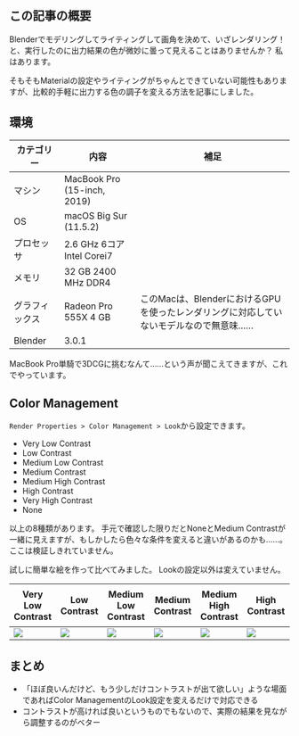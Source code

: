 <!--
title:   Blenderのレンダリングで色がしっかり出なかったらColor Managementをいじろう
tags:    Blender
id:      96333ac5fe4ac417e98e
private: false
-->
## この記事の概要

Blenderでモデリングしてライティングして画角を決めて、いざレンダリング！と、実行したのに出力結果の色が微妙に曇って見えることはありませんか？
私はあります。

そもそもMaterialの設定やライティングがちゃんとできていない可能性もありますが、比較的手軽に出力する色の調子を変える方法を記事にしました。

## 環境

| カテゴリー | 内容 | 補足 |
| --- | --- | --- |
| マシン | MacBook Pro (15-inch, 2019) |  |
| OS | macOS Big Sur (11.5.2) |  |
| プロセッサ | 2.6 GHz 6コアIntel Corei7 |  |
| メモリ | 32 GB 2400 MHz DDR4 |  |
| グラフィックス | Radeon Pro 555X 4 GB | このMacは、BlenderにおけるGPUを使ったレンダリングに対応していないモデルなので無意味…… |
| Blender | 3.0.1 |  |

MacBook Pro単騎で3DCGに挑むなんて……という声が聞こえてきますが、これでやっています。

## Color Management

`Render Properties > Color Management > Look`から設定できます。

- Very Low Contrast
- Low Contrast
- Medium Low Contrast
- Medium Contrast
- Medium High Contrast
- High Contrast
- Very High Contrast
- None

以上の8種類があります。
手元で確認した限りだとNoneとMedium Contrastが一緒に見えますが、もしかしたら色々な条件を変えると違いがあるのかも……。
ここは検証しきれていません。

試しに簡単な絵を作って比べてみました。
Lookの設定以外は変えていません。

| Very Low Contrast | Low Contrast | Medium Low Contrast | Medium Contrast | Medium High Contrast | High Contrast | Very High Contrast | None（Mediumと一緒？） |
| --- | --- | --- | --- | --- | --- | --- | --- |
| ![](https://qiita-image-store.s3.ap-northeast-1.amazonaws.com/0/214677/4539c7af-227b-ef11-0a46-c58605efce51.png) | ![](https://qiita-image-store.s3.ap-northeast-1.amazonaws.com/0/214677/5bbf7778-6c66-e484-1501-6e94f4f5dd0b.png) | ![](https://qiita-image-store.s3.ap-northeast-1.amazonaws.com/0/214677/d09fa216-1b42-21e1-15c0-76b9bb88e6a5.png) | ![](https://qiita-image-store.s3.ap-northeast-1.amazonaws.com/0/214677/29b55dd2-2712-e8b8-1ff8-07f81dc361f6.png) | ![](https://qiita-image-store.s3.ap-northeast-1.amazonaws.com/0/214677/2ea7f2ca-4038-5053-5f23-70e60fa6c14a.png) | ![](https://qiita-image-store.s3.ap-northeast-1.amazonaws.com/0/214677/bbade08f-cb5b-1b6a-fb61-5bc5851e0ddd.png) | ![](https://qiita-image-store.s3.ap-northeast-1.amazonaws.com/0/214677/19547448-9c21-278a-3f06-bb4a97eeeba3.png) | ![](https://qiita-image-store.s3.ap-northeast-1.amazonaws.com/0/214677/6bb41a6f-ddae-8178-293b-1fa1a61885f6.png) |

## まとめ

- 「ほぼ良いんだけど、もう少しだけコントラストが出て欲しい」ような場面であればColor ManagementのLook設定を変えるだけで対応できる
- コントラストが高ければ良いというものでもないので、実際の結果を見ながら調整するのがベター